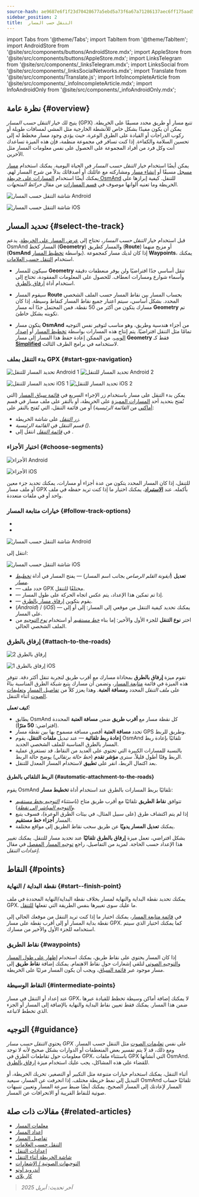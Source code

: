 ```yaml
---
source-hash: ae9687e6f1f23d70428677a5ebd5a73f6a67a71286137aec6ff175aad5589758
sidebar_position: 2
title:  التنقل حسب المسار
---
```

import Tabs from '@theme/Tabs';
import TabItem from '@theme/TabItem';
import AndroidStore from '@site/src/components/buttons/AndroidStore.mdx';
import AppleStore from '@site/src/components/buttons/AppleStore.mdx';
import LinksTelegram from '@site/src/components/_linksTelegram.mdx';
import LinksSocial from '@site/src/components/_linksSocialNetworks.mdx';
import Translate from '@site/src/components/Translate.js';
import InfoIncompleteArticle from '@site/src/components/_infoIncompleteArticle.mdx';
import InfoAndroidOnly from '@site/src/components/_infoAndroidOnly.mdx';



## نظرة عامة {#overview}

يتيح لك خيار *التنقل حسب المسار* (GPX) تتبع مسار أو طريق محدد مسبقًا على الخريطة. يمكن أن يكون مفيدًا بشكل خاص للأنشطة الخارجية مثل المشي لمسافات طويلة أو ركوب الدراجات أو القيادة على الطرق الوعرة، حيث يؤدي وجود مسار مخطط له إلى تحسين السلامة والكفاءة. إذا كنت تسافر في مجموعة منظمة، فإن هذه الميزة تساعدك أنت وكل فرد من أفراد المجموعة على الحصول على نفس معلومات المسار مثل الآخرين.

يمكن أيضًا استخدام خيار *التنقل حسب المسار* في الحياة اليومية. يمكنك استخدام [مسار مسجل](../../plugins/trip-recording.md) مسبقًا أو [إنشاء مسار](../../personal/tracks/manage-tracks.md#create-a-track) ومشاركته مع عائلتك أو أصدقائك بدلاً من شرح المسار لهم. يمكنك أيضًا استخدام [المسارات على خريطة OsmAnd](../../../../blog/routes/) للتنقل. كيفية إبرازها على الخريطة وما تعنيه ألوانها موصوف في [قسم المسارات](../../map/vector-maps.md#routes) من مقال *خرائط المتجهات*.

<Tabs groupId="operating-systems" queryString="current-os">

<TabItem value="android" label="Android">

![شاشة التنقل حسب المسار Android](@site/static/img/navigation/gpx/navigation_gpx_android.png)

</TabItem>

<TabItem value="ios" label="iOS">

![شاشة التنقل حسب المسار iOS](@site/static/img/navigation/gpx/navigation_gpx_ios.png)

</TabItem>

</Tabs>


## تحديد المسار {#select-the-track}

قبل استخدام خيار *التنقل حسب المسار*، تحتاج إلى [عرض المسار على الخريطة](../../map/tracks/index.md#display-tracks-on-the-map). يدعم OsmAnd المسار كخط (**Geometry**) والمسار كطريق (**Route**) أو مزيج منهما (**OsmAnd** بواسطة [تخطيط المسار](../../plan-route/create-route.md)). إذا كان لديك مسار كمجموعة **Waypoints**، يمكنك استخدام [التنقل حسب العلامات](./markers-navigation.md).


- سيكون للمسار **Geometry** تنقل أساسي جدًا افتراضيًا ولن يوفر منعطفات دقيقة وأسماء شوارع ومسارات انعطاف. للحصول على المعلومات المفقودة، تحتاج إلى استخدام أداة [إرفاق بالطرق](#attach-to-the-roads).

- سيقوم المسار **Route** بحساب المسار بين نقاط المسار حسب الملف الشخصي المحدد. بشكل أساسي، سيتم اعتبار جميع نقاط المسار كنقاط وسيطة. إذا كان مسارك يتكون من أكثر من 50 نقطة، فمن المحتمل جدًا أنه مسار **Geometry** تم تكوينه بشكل خاطئ.

- يتكون مسار **OsmAnd** من أجزاء هندسية وطريق، وهو مناسب لتوفير نفس التوجيه تمامًا مثل التنقل افتراضيًا. يتم إنتاج هذه المسارات بواسطة [تخطيط المسار](../../plan-route/create-route.md) أو [إصدار الويب](../../web/index.md). من الممكن إعادة حفظ هذا المسار إلى مسار **Geometry** فقط كـ [**Simplified**](../../plan-route/create-route.md#save-route) لاستخدامه في برامج الطرف الثالث.


### بدء التنقل بملف GPX {#start-gpx-navigation}

<Tabs groupId="operating-systems" queryString="current-os">

<TabItem value="android" label="Android">

![تحديد المسار للتنقل Android 1](@site/static/img/navigation/gpx/follow_track_andr_1.png) ![تحديد المسار للتنقل Android 2](@site/static/img/navigation/gpx/follow_track_andr_2.png)

</TabItem>

<TabItem value="ios" label="iOS">

![تحديد المسار للتنقل iOS 1](@site/static/img/navigation/gpx/follow_track_ios_1.png) ![تحديد المسار للتنقل iOS 2](@site/static/img/navigation/gpx/follow_track_ios_2.png)

</TabItem>

</Tabs>

يمكن بدء التنقل على مسار باستخدام زر الإجراء السريع في [قائمة سياق المسار](../../map/tracks/track-context-menu.md#add-waypoint-to-a-track) (التي تُفتح بتحديد أحد [المسارات المميزة](./route-navigation.md#history-of-previous-routes) على الخريطة، أو بالنقر على ملف مسار في قسم [أماكني](../../personal/myplaces.md) من *القائمة الرئيسية*) أو من قائمة التنقل، التي تُفتح بالنقر على:

- [*زر التنقل*](../../widgets/map-buttons.md#directions) على شاشة الخريطة.
- *قسم التنقل* في *القائمة الرئيسية* *(<Translate android="true" ids="shared_string_menu,shared_string_navigation"/>)*.
- في [*قائمة التنقل*](./route-navigation.md#navigation-menu) انتقل إلى *<Translate android="true" ids="shared_string_settings,follow_track"/>*.

### اختيار الأجزاء {#choose-segments}

<Tabs groupId="operating-systems" queryString="current-os">

<TabItem value="android" label="Android">

![الأجزاء Android](@site/static/img/navigation/gpx/segments_andr.png)

</TabItem>

<TabItem value="ios" label="iOS">

![الأجزاء iOS](@site/static/img/navigation/gpx/segments_ios.png)

</TabItem>

</Tabs>

للتنقل، إذا كان المسار المحدد يتكون من عدة أجزاء أو مسارات، يمكنك تحديد جزء معين أو ملف مسار GPX بأكمله. عند **[الاستيراد](../../personal/tracks/manage-tracks.md#import)**، يمكنك اختيار ما إذا كنت تريد حفظه في ملف واحد أو في ملفات متعددة.


### خيارات متابعة المسار {#follow-track-options}

<Tabs groupId="operating-systems" queryString="current-os">

<TabItem value="android" label="Android">

- *<Translate android="true" ids="shared_string_navigation,shared_string_settings,follow_track"/>*
- *<Translate android="true" ids="help_article_map_track_context_menu_name,shared_string_options,follow_track"/>*

![شاشة التنقل حسب المسار Android](@site/static/img/navigation/gpx/follow_the_track_5-1_andr.png)

</TabItem>

<TabItem value="ios" label="iOS">

انتقل إلى: *<Translate ios="true" ids="shared_string_navigation,shared_string_settings,follow_track"/>*


![شاشة التنقل حسب المسار iOS](@site/static/img/navigation/gpx/follow_the_track_4-1_ios.png)

</TabItem>

</Tabs>

- **تعديل** (*أيقونة القلم الرصاص* بجانب اسم المسار) — يفتح المسار في أداة [*تخطيط مسار*](../../plan-route/create-route.md).
- **<Translate android="true" ids="select_another_track"/>** — حدد ملف GPX مختلفًا للتنقل.
- **<Translate android="true" ids="gpx_option_reverse_route"/>** — إذا تم تمكين هذا الإعداد، يتم عكس اتجاه الحركة على طول المسار.
- **<Translate android="true" ids="attach_to_the_roads"/>** — يقوم بتكوين [إرفاق مسار بالطرق](#attach-to-the-roads).
- **<Translate android="true" ids="pass_whole_track_descr"/>** (*Android*) / **<Translate ios="true" ids="point_to_navigate"/>** (*iOS*) — يمكنك تحديد كيفية التنقل من موقعي إلى المسار:
إلى *<Translate android="true" ids="start_of_the_track"/>* أو إلى *<Translate android="true" ids="nearest_point"/>* على المسار.
- اختر **نوع التنقل** للجزء الأول والأخير: إما بناء [*خط مستقيم*](../routing/straight-line-routing.md) أو استخدام [*نوع التوجيه*](../routing/osmand-routing.md#routing-types) من الملف الشخصي الحالي.


### إرفاق بالطرق {#attach-to-the-roads}

<Tabs groupId="operating-systems" queryString="current-os">

<TabItem value="android" label="Android">

![إرفاق بالطرق 2](@site/static/img/navigation/gpx/attach_roads_gpx_andr_2.png)

</TabItem>

<TabItem value="ios" label="iOS">

![إرفاق بالطرق 1 iOS](@site/static/img/navigation/gpx/attach_to_the_roads_ios.png)

</TabItem>

</Tabs>

تقوم ميزة **إرفاق بالطرق** بمحاذاة مسارك مع أقرب طريق لتجربة تنقل أكثر دقة. تتوفر هذه الميزة في قائمة [متابعة المسار](#follow-track-options)، وتضمن أن مسارك يتبع شبكة الطرق المناسبة بناءً على *ملف التنقل* المحدد و**مسافة العتبة**. وهذا يعزز كلاً من [تفاصيل المسار](../setup/route-details.md) و[تعليمات الصوت](#guidance) أثناء التنقل.

***كيف تعمل:***

- يطابق OsmAnd كل نقطة مسار مع **أقرب طريق** ضمن **مسافة العتبة** المحددة (افتراضي: **50 مترًا**).
- تحدد **مسافة العتبة** أقصى مسافة مسموح بها بين نقطة مسار GPS وطريق للربط.
- **إعادة ربط تلقائية** — عند تبديل **ملفات التنقل**، يقوم OsmAnd تلقائيًا بإعادة ربط المسار بالطرق المناسبة للملف الشخصي الجديد.
- بالنسبة للمسارات الكبيرة التي تحتوي على العديد من النقاط، قد تستغرق عملية الربط وقتًا أطول قليلاً. سترى **مؤشر تقدم** (*خط حالة برتقالي*) يوضح حالة الربط.
- بعد اكتمال الربط، انقر على **تطبيق** لاستخدام المسار المعدل للتنقل.

#### الربط التلقائي بالطرق {#automatic-attachment-to-the-roads}

يقوم OsmAnd تلقائيًا بربط المسارات بالطرق عند استخدام أداة **تخطيط مسار**:

- تتوافق **نقاط الطريق** تلقائيًا مع أقرب طريق متاح (*باستثناء [التوجيه بخط مستقيم](../../navigation/routing/straight-line-routing.md) و[التوجيه المباشر إلى نقطة](../../navigation/routing/direct-to-point-routing.md)*).
- إذا لم يتم اكتشاف طرق (على سبيل المثال، في بيئات الطرق الوعرة)، فسوف يتبع المسار **أجزاء خط مستقيم**.
- يمكنك **تعديل المسار يدويًا** عن طريق سحب نقاط الطريق إلى مواقع مختلفة.

بشكل افتراضي، تعمل ميزة **إرفاق بالطرق** **تلقائيًا** عند تحديد مسار للتنقل. يمكنك تغيير هذا الإعداد حسب الحاجة. لمزيد من التفاصيل، راجع [توجيه المسار المفصل](../guidance/navigation-settings.md#detailed-track-guidance) في مقال *إعدادات التنقل*.


## النقاط {#points}

### نقطة البداية / النهاية {#start--finish-point}

يمكنك تحديد نقطة البداية والنهاية لمسار بخلاف نقطة البداية/النهاية المحددة في ملف GPX. ما عليك سوى تغييرها بنفس الطريقة التي تفعلها [للتنقل](../setup/route-navigation.md#select-starting-point).

في [قائمة متابعة المسار](#follow-track-options)، يمكنك اختيار ما إذا كنت تريد التنقل من موقعك الحالي إلى نقطة بداية المسار أو إلى أقرب نقطة على مسار GPX. كما يمكنك اختيار [<Translate android="true" ids="nav_type_hint"/>](../routing/osmand-routing.md#routing-types) الذي سيتم استخدامه للجزء الأول والأخير من مسارك.

### نقاط الطريق {#waypoints}

إذا كان المسار يحتوي على نقاط طريق، يمكنك استخدام [إظهار على طول المسار](../guidance/map-during-navigation.md#show-points-along-the-route) و[التوجيه الصوتي](../guidance/voice-navigation.md#voice-settings) لتلقي إشعارات حول نقاط الاهتمام. يمكنك إضافة **نقاط طريق** إلى مسار موجود عبر [قائمة السياق](../../map/map-context-menu.md#-add--edit-track-waypoint--add--edit-track-waypoint)، ويجب أن يكون المسار مرئيًا على الخريطة.

### النقاط الوسيطة {#intermediate-points}

عند إعداد أو التنقل في مسار GPX، لا يمكنك إضافة أماكن وسيطة تخطط للقيادة عبرها ضمن هذا المسار. يمكنك فقط تعيين نقاط البداية والنهاية بالإضافة إلى المسار أو الجزء الذي تخطط لاتباعه.

## التوجيه {#guidance}

يحتوي *التنقل حسب مسار GPX* على نفس [تعليمات الصوت](../guidance/voice-navigation.md) مثل التنقل حسب المسار. ومع ذلك، قد لا يتم تفسير بعض المنعطفات أو الدوارات بشكل صحيح لأنه لا توجد معلومات حول تقاطعات الطرق في GPX، باستثناء ملفات GPX التي أنشأتها OsmAnd. للقضاء على هذه المشاكل، يجب عليك استخدام ميزة [إرفاق بالطرق](#attach-to-the-roads).

أثناء التنقل، يمكنك استخدام خيارات متنوعة مثل التكبير أو التصغير، تحريك الخريطة، أو التبديل إلى نمط خريطة مختلف. إذا انحرفت عن المسار، سيعيد OsmAnd تلقائيًا حساب المسار لإعادتك إلى المسار الصحيح. يمكنك أيضًا ضبط سرعة المسار وتعيين تنبيهات صوتية للنقاط القريبة أو الانحرافات عن المسار.

## مقالات ذات صلة {#related-articles}

- [معلمات المسار](../routing/osmand-routing.md#routing-types)
- [إعداد المسار](./route-navigation.md)
- [تفاصيل المسار](./route-details.md)
- [التنقل حسب العلامات](./markers-navigation.md)
- [إعدادات التنقل](../guidance/navigation-settings.md)
- [شاشة الخريطة أثناء التنقل](../guidance/map-during-navigation.md)
- [التوجيهات الصوتية / الإشعارات](../guidance/voice-navigation.md)
- [أندرويد أوتو](../auto-car.md)
- [كار بلاي](../car-play.md)

> *آخر تحديث: أبريل 2025*